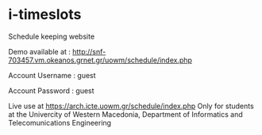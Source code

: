 # i-timeslots
Schedule keeping website

Demo available at : http://snf-703457.vm.okeanos.grnet.gr/uowm/schedule/index.php

Account Username : guest

Account Password : guest



Live use at https://arch.icte.uowm.gr/schedule/index.php
Only for students at the Univercity of Western Macedonia, Department of Informatics and Telecomunications Engineering
